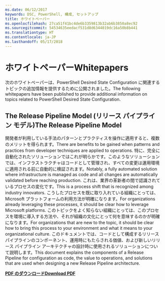 ```yaml
---
ms.date: 06/12/2017
keywords: DSC, PowerShell, 構成, セットアップ
title: ホワイトペーパー
ms.openlocfilehash: 27ca51f41bc4de6b3359813b32ab6b3850a8ec92
ms.sourcegitcommit: 54534635eedacf531d8d6344019dc16a50b8b441
ms.translationtype: HT
ms.contentlocale: ja-JP
ms.lasthandoff: 05/17/2018
---
```

# <a name="whitepapers"></a><span data-ttu-id="59a1f-103">ホワイトペーパー</span><span class="sxs-lookup"><span data-stu-id="59a1f-103">Whitepapers</span></span>

<span data-ttu-id="59a1f-104">次のホワイトペーパーは、PowerShell Desired State Configuration に関連するトピックの追加情報を提供するために公開されました。</span><span class="sxs-lookup"><span data-stu-id="59a1f-104">The following whitepapers have been published to provide additional information on topics related to PowerShell Desired State Configuration.</span></span>

## <a name="the-release-pipeline-model"></a><span data-ttu-id="59a1f-105">The Release Pipeline Model (リリース パイプライン モデル)</span><span class="sxs-lookup"><span data-stu-id="59a1f-105">The Release Pipeline Model</span></span>
<span data-ttu-id="59a1f-106">開発者が利用している手法のパターンとプラクティスを操作に適用すると、複数のメリットを得られます。</span><span class="sxs-lookup"><span data-stu-id="59a1f-106">There are benefits to be gained when patterns and practices from developer techniques are applied to operations.</span></span> <span data-ttu-id="59a1f-107">特に、完全に自動化されたソリューションではこれが明らかです。このようなソリューションでは、インフラストラクチャはコードとして管理され、すべての変更は運用環境に適用される前に自動的に検証されます。</span><span class="sxs-lookup"><span data-stu-id="59a1f-107">Notably, a fully automated solution where infrastructure is managed as code and all changes are automatically validated before reaching production.</span></span> <span data-ttu-id="59a1f-108">これは、業界の革新者の間で認識されているプロセスの変化です。</span><span class="sxs-lookup"><span data-stu-id="59a1f-108">This is a process shift that is recognized among industry innovators.</span></span> <span data-ttu-id="59a1f-109">こうしたプロセスを既に取り入れている組織にとっては、Microsoft プラットフォームの利用方法が明確になります。</span><span class="sxs-lookup"><span data-stu-id="59a1f-109">For organizations already leveraging these processes, it should be clear how to leverage Microsoft platforms.</span></span> <span data-ttu-id="59a1f-110">このトピックをよく知らない組織にとっては、このプロセスを環境に導入する方法や、それが組織の文化にとって何を意味するのかが明確になります。</span><span class="sxs-lookup"><span data-stu-id="59a1f-110">For organizations that are new to the topic, it should be clear how to bring this process to your environment and what it means to your organizational culture.</span></span> <span data-ttu-id="59a1f-111">このドキュメントでは、コードとして構成するリリース パイプラインのコンポーネント、運用時にもたらされる価値、および新しいリリース パイプライン アーキテクチャの設計時に使用されるソリューションについて説明します。</span><span class="sxs-lookup"><span data-stu-id="59a1f-111">This document explains the components of a Release Pipeline for configuration as code, the value to operations, and solutions that are used when designing a new Release Pipeline architecture.</span></span>

<span data-ttu-id="59a1f-112">**[PDF のダウンロード](http://aka.ms/thereleasepipelinemodelpdf)**</span><span class="sxs-lookup"><span data-stu-id="59a1f-112">**[Download PDF](http://aka.ms/thereleasepipelinemodelpdf)**</span></span>
